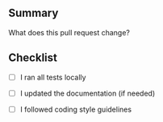 ## Summary
What does this pull request change?

## Checklist
- [ ] I ran all tests locally
- [ ] I updated the documentation (if needed)
- [ ] I followed coding style guidelines

